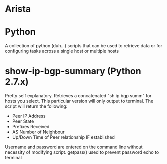 # Arista

# Python
A collection of python (duh...) scripts that can be used to retrieve data or for configuring tasks across a single host or multiple hosts

# show-ip-bgp-summary (Python 2.7.x)
Pretty self explanatory. Retrieves a concatenated "sh ip bgp summ" for hosts you select. This particular version will only output to terminal. The script will return the following:

- Peer IP Address
- Peer State
- Prefixes Received
- AS Number of Neighbour
- Up/Down Time of Peer relationship IF established

Username and password are entered on the command line without necessity of modifying script. getpass() used to prevent password echo to terminal
